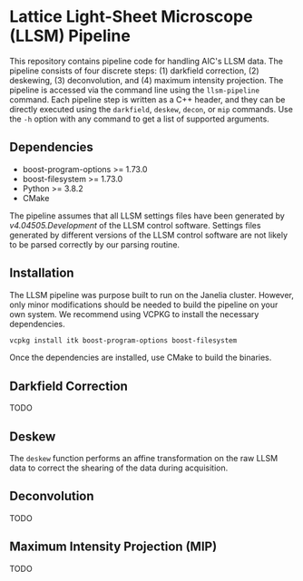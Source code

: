 # Lattice Light-Sheet Microscope (LLSM) Pipeline

This repository contains pipeline code for handling AIC's LLSM data. The pipeline consists of four discrete steps: (1) darkfield correction, (2) deskewing, (3) deconvolution, and (4) maximum intensity projection. The pipeline is accessed via the command line using the `llsm-pipeline` command. Each pipeline step is written as a C++ header, and they can be directly executed using the `darkfield`, `deskew`, `decon`, or `mip` commands. Use the `-h` option with any command to get a list of supported arguments.

## Dependencies

* boost-program-options >= 1.73.0
* boost-filesystem >= 1.73.0
* Python >= 3.8.2
* CMake

The pipeline assumes that all LLSM settings files have been generated by *v4.04505.Development* of the LLSM control software. Settings files generated by different versions of the LLSM control software are not likely to be parsed correctly by our parsing routine.

## Installation

The LLSM pipeline was purpose built to run on the Janelia cluster. However, only minor modifications should be needed to build the pipeline on your own system. We recommend using VCPKG to install the necessary dependencies.

```bash
vcpkg install itk boost-program-options boost-filesystem
```

Once the dependencies are installed, use CMake to build the binaries.

## Darkfield Correction

TODO

## Deskew

The `deskew` function performs an affine transformation on the raw LLSM data to correct the shearing of the data during acquisition. 

## Deconvolution

TODO

## Maximum Intensity Projection (MIP)

TODO
